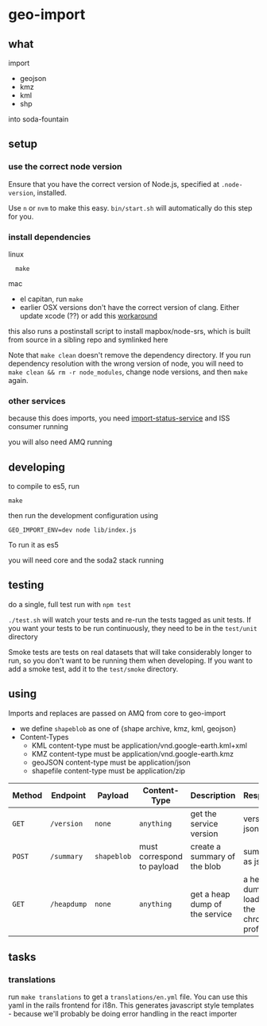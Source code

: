 # geo-import

## what
import
* geojson
* kmz
* kml
* shp


into soda-fountain


## setup

### use the correct node version

Ensure that you have the correct version of Node.js, specified at `.node-version`, installed.

Use `n` or `nvm` to make this easy. `bin/start.sh` will automatically do this step for you.

### install dependencies

linux
```
  make
```

mac
  * el capitan, run `make`
  * earlier OSX versions don't have the correct version of clang. Either update xcode (??) or add this [workaround](https://github.com/Homebrew/homebrew/issues/40653)

this also runs a postinstall script to install mapbox/node-srs,
which is built from source in a sibling repo and symlinked here

Note that `make clean` doesn't remove the dependency directory. If you run dependency resolution with the wrong version of node, you will need to `make clean && rm -r node_modules`, change node versions, and then `make` again.

### other services
because this does imports, you need [import-status-service](https://github.com/socrata/import-status-service) and ISS consumer running

you will also need AMQ running


## developing
to compile to es5, run
```
make
```
then run the development configuration using
```
GEO_IMPORT_ENV=dev node lib/index.js
```

To run it as es5

you will need core and the soda2 stack running

## testing

do a single, full test run with `npm test`

`./test.sh` will watch your tests and re-run the tests tagged as unit tests. If you want your tests to be run continuously, they need to be in the `test/unit` directory

Smoke tests are tests on real datasets that will take considerably longer to run, so you don't
want to be running them when developing. If you want to add a smoke test, add it to the `test/smoke` directory.

## using
Imports and replaces are passed on AMQ from core to geo-import


* we define `shapeblob` as one of {shape archive, kmz, kml, geojson}
* Content-Types
  * KML content-type must be application/vnd.google-earth.kml+xml
  * KMZ content-type must be application/vnd.google-earth.kmz
  * geoJSON content-type must be application/json
  * shapefile content-type must be application/zip


| Method | Endpoint   | Payload | Content-Type | Description              | Response |
| ------ | ---------- | ------- | ------------ |  ----------------------- | -------- |
| `GET`  | `/version` | `none`  | `anything `  | get the service version  | version as json |
| `POST` | `/summary` | `shapeblob` | must correspond to payload | create a summary of the blob | summary as json |
| `GET`  | `/heapdump`| `none` | `anything` | get a heap dump of the service | a heap dump to load into the chrome profiler |
## tasks

### translations
run `make translations` to get a `translations/en.yml` file. You can use this yaml in the rails frontend for i18n. This generates javascript style templates - because we'll probably be doing error handling in the react importer

